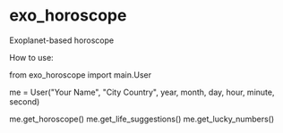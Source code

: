 # exo_horoscope
Exoplanet-based horoscope


How to use:

from exo_horoscope import main.User

me = User("Your Name", "City Country", year, month, day, hour, minute, second)

me.get_horoscope()
me.get_life_suggestions()
me.get_lucky_numbers()
